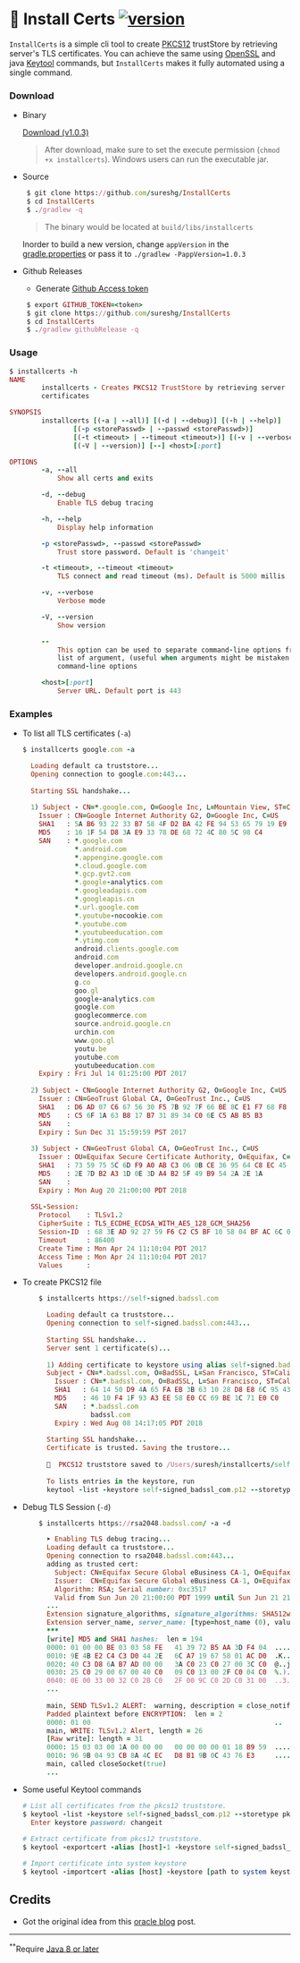 # 🏺 Install Certs [ ![version][version-svg] ][download]

`InstallCerts` is a simple cli tool to create [PKCS12][pkcs-wiki] trustStore by retrieving server's TLS certificates.
You can achieve the same using [OpenSSL][openssl-wiki] and java [Keytool][keytool-doc] commands, but `InstallCerts` makes it fully automated using a single command.

### Download

* Binary

   [Download (v1.0.3)][download]

   > After download, make sure to set the execute permission (`chmod +x installcerts`). Windows users can run the executable jar.

* Source

    ```ruby
     $ git clone https://github.com/sureshg/InstallCerts
     $ cd InstallCerts
     $ ./gradlew -q
    ```
    > The binary would be located at `build/libs/installcerts`
    
    Inorder to build a new version, change `appVersion` in the [gradle.properties](gradle.properties) or pass it to `./gradlew -PappVersion=1.0.3`

* Github Releases

    - Generate [Github Access token][github-token] 
    
    ```ruby
     $ export GITHUB_TOKEN=<token>
     $ git clone https://github.com/sureshg/InstallCerts
     $ cd InstallCerts
     $ ./gradlew githubRelease -q
    ```
    
### Usage

```ruby
$ installcerts -h
NAME
        installcerts - Creates PKCS12 TrustStore by retrieving server
        certificates

SYNOPSIS
        installcerts [(-a | --all)] [(-d | --debug)] [(-h | --help)]
                [(-p <storePasswd> | --passwd <storePasswd>)]
                [(-t <timeout> | --timeout <timeout>)] [(-v | --verbose)]
                [(-V | --version)] [--] <host>[:port]

OPTIONS
        -a, --all
            Show all certs and exits

        -d, --debug
            Enable TLS debug tracing

        -h, --help
            Display help information

        -p <storePasswd>, --passwd <storePasswd>
            Trust store password. Default is 'changeit'

        -t <timeout>, --timeout <timeout>
            TLS connect and read timeout (ms). Default is 5000 millis

        -v, --verbose
            Verbose mode

        -V, --version
            Show version

        --
            This option can be used to separate command-line options from the
            list of argument, (useful when arguments might be mistaken for
            command-line options

        <host>[:port]
            Server URL. Default port is 443
```

### Examples

  *  To list all TLS certificates (`-a`)
  
     ```ruby
     $ installcerts google.com -a

       Loading default ca truststore...
       Opening connection to google.com:443...
       
       Starting SSL handshake...
       
       1) Subject - CN=*.google.com, O=Google Inc, L=Mountain View, ST=California, C=US
         Issuer : CN=Google Internet Authority G2, O=Google Inc, C=US
         SHA1   : 5A B6 93 22 33 B7 58 4F D2 BA 42 FE 94 53 65 79 19 E9 7B BC
         MD5    : 16 1F 54 D8 3A E9 33 78 DE 68 72 4C 80 5C 98 C4
         SAN    : *.google.com
                  *.android.com
                  *.appengine.google.com
                  *.cloud.google.com
                  *.gcp.gvt2.com
                  *.google-analytics.com
                  *.googleadapis.com
                  *.googleapis.cn
                  *.url.google.com
                  *.youtube-nocookie.com
                  *.youtube.com
                  *.youtubeeducation.com
                  *.ytimg.com
                  android.clients.google.com
                  android.com
                  developer.android.google.cn
                  developers.android.google.cn
                  g.co
                  goo.gl
                  google-analytics.com
                  google.com
                  googlecommerce.com
                  source.android.google.cn
                  urchin.com
                  www.goo.gl
                  youtu.be
                  youtube.com
                  youtubeeducation.com
         Expiry : Fri Jul 14 01:25:00 PDT 2017
       
       2) Subject - CN=Google Internet Authority G2, O=Google Inc, C=US
         Issuer : CN=GeoTrust Global CA, O=GeoTrust Inc., C=US
         SHA1   : D6 AD 07 C6 67 56 30 F5 7B 92 7F 66 BE 8C E1 F7 68 F8 79 48
         MD5    : C5 6F 1A 63 B8 17 B7 31 89 34 C0 6E C5 AB B5 B3
         SAN    :
         Expiry : Sun Dec 31 15:59:59 PST 2017
       
       3) Subject - CN=GeoTrust Global CA, O=GeoTrust Inc., C=US
         Issuer : OU=Equifax Secure Certificate Authority, O=Equifax, C=US
         SHA1   : 73 59 75 5C 6D F9 A0 AB C3 06 0B CE 36 95 64 C8 EC 45 42 A3
         MD5    : 2E 7D B2 A3 1D 0E 3D A4 B2 5F 49 B9 54 2A 2E 1A
         SAN    :
         Expiry : Mon Aug 20 21:00:00 PDT 2018
       
       SSL-Session:
         Protocol    : TLSv1.2
         CipherSuite : TLS_ECDHE_ECDSA_WITH_AES_128_GCM_SHA256
         Session-ID  : 68 3E AD 92 27 59 F6 C2 C5 BF 10 58 04 BF AC 6C 06 DF E9 74 05 A5 39 D2 0E 1F 97 4B 4F 03 81 64
         Timeout     : 86400
         Create Time : Mon Apr 24 11:10:04 PDT 2017
         Access Time : Mon Apr 24 11:10:04 PDT 2017
         Values      :

     ```
    
  * To create PKCS12 file
  
    ```ruby
        $ installcerts https://self-signed.badssl.com
    
          Loading default ca truststore...
          Opening connection to self-signed.badssl.com:443...
          
          Starting SSL handshake...
          Server sent 1 certificate(s)...
          
          1) Adding certificate to keystore using alias self-signed.badssl.com-1...
          Subject - CN=*.badssl.com, O=BadSSL, L=San Francisco, ST=California, C=US
            Issuer : CN=*.badssl.com, O=BadSSL, L=San Francisco, ST=California, C=US
            SHA1   : 64 14 50 D9 4A 65 FA EB 3B 63 10 28 D8 E8 6C 95 43 1D B8 11
            MD5    : 46 10 F4 1F 93 A3 EE 58 E0 CC 69 BE 1C 71 E0 C0
            SAN    : *.badssl.com
                     badssl.com
            Expiry : Wed Aug 08 14:17:05 PDT 2018
          
          Starting SSL handshake...
          Certificate is trusted. Saving the trustore...
          
          🍺  PKCS12 truststore saved to /Users/suresh/installcerts/self-signed_badssl_com.p12  
      
          To lists entries in the keystore, run
          keytool -list -keystore self-signed_badssl_com.p12 --storetype pkcs12
       ```
  
  * Debug TLS Session (`-d`)   

    ```ruby
        $ installcerts https://rsa2048.badssl.com/ -a -d
    
          ➤ Enabling TLS debug tracing...
          Loading default ca truststore...
          Opening connection to rsa2048.badssl.com:443...
          adding as trusted cert:
            Subject: CN=Equifax Secure Global eBusiness CA-1, O=Equifax Secure Inc., C=US
            Issuer:  CN=Equifax Secure Global eBusiness CA-1, O=Equifax Secure Inc., C=US
            Algorithm: RSA; Serial number: 0xc3517
            Valid from Sun Jun 20 21:00:00 PDT 1999 until Sun Jun 21 21:00:00 PDT 2020
          ...
          Extension signature_algorithms, signature_algorithms: SHA512withECDSA, SHA512withRSA, SHA384withECDSA, SHA384withRSA, SHA256withECDSA,...
          Extension server_name, server_name: [type=host_name (0), value=rsa2048.badssl.com]
          ***
          [write] MD5 and SHA1 hashes:  len = 194
          0000: 01 00 00 BE 03 03 58 FE   41 39 72 B5 AA 3D F4 04  ......X.A9r..=..
          0010: 9E 4B E2 C4 C3 D0 44 2E   6C A7 19 67 58 01 AC D0  .K....D.l..gX...
          0020: 40 C3 D8 6A B7 AD 00 00   3A C0 23 C0 27 00 3C C0  @..j....:.#.'.<.
          0030: 25 C0 29 00 67 00 40 C0   09 C0 13 00 2F C0 04 C0  %.).g.@...../...
          0040: 0E 00 33 00 32 C0 2B C0   2F 00 9C C0 2D C0 31 00  ..3.2.+./...-.1.
          ...
          
          main, SEND TLSv1.2 ALERT:  warning, description = close_notify
          Padded plaintext before ENCRYPTION:  len = 2
          0000: 01 00                                              ..
          main, WRITE: TLSv1.2 Alert, length = 26
          [Raw write]: length = 31
          0000: 15 03 03 00 1A 00 00 00   00 00 00 00 01 18 B9 59  ...............Y
          0010: 96 9B 04 93 CB 8A 4C EC   D8 B1 9B 0C 43 76 E3     ......L.....Cv.
          main, called closeSocket(true)
          ...
       ```    
         
  * Some useful Keytool commands
    
    ```ruby
    # List all certificates from the pkcs12 truststore.
    $ keytool -list -keystore self-signed_badssl_com.p12 --storetype pkcs12
      Enter keystore password: changeit
  
    # Extract certificate from pkcs12 truststore.
    $ keytool -exportcert -alias [host]-1 -keystore self-signed_badssl_com.p12 -storepass changeit -file [host].cer

    # Import certificate into system keystore
    $ keytool -importcert -alias [host] -keystore [path to system keystore] -storepass changeit -file [host].cer
    ```
    
    
## Credits

 - Got the original idea from this [oracle blog][installcert-blog] post.
 
----------
<sup>**</sup>Require [Java 8 or later][java-download]

[version-svg]: https://img.shields.io/badge/installcerts-1.0.3-green.svg
[download]: https://github.com/sureshg/InstallCerts/releases/download/1.0.3/installcerts
[java-download]: http://www.oracle.com/technetwork/java/javase/downloads/index.html
[github-token]: https://github.com/settings/tokens
[installcert-blog]: https://blogs.oracle.com/gc/entry/unable_to_find_valid_certification
[pkcs-wiki]: https://en.wikipedia.org/wiki/PKCS_12
[keytool-doc]: https://docs.oracle.com/javase/8/docs/technotes/tools/unix/keytool.html
[openssl-wiki]: https://en.wikipedia.org/wiki/OpenSSL

